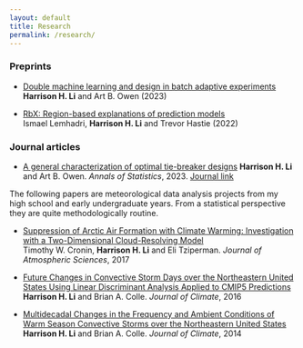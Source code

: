 ```yaml
---
layout: default
title: Research
permalink: /research/
---
```


### Preprints

- [Double machine learning and design in batch adaptive experiments](https://arxiv.org/abs/2309.15297)\
**Harrison H. Li** and Art B. Owen (2023)

- [RbX: Region-based explanations of prediction models](https://arxiv.org/abs/2210.08721)\
Ismael Lemhadri, **Harrison H. Li** and Trevor Hastie (2022)

### Journal articles

- [A general characterization of optimal tie-breaker designs](https://hli90722.github.io/pdfs/AOS2275.pdf)
**Harrison H. Li** and Art B. Owen. *Annals of Statistics*, 2023. [Journal link](https://projecteuclid.org/journals/annals-of-statistics/volume-51/issue-3/A-general-characterization-of-optimal-tie-breaker-designs/10.1214/23-AOS2275.short)

The following papers are meteorological data analysis projects from my high school and early undergraduate years. From a statistical perspective they are quite methodologically routine.

- [Suppression of Arctic Air Formation with Climate Warming: Investigation with a Two-Dimensional Cloud-Resolving Model](https://journals.ametsoc.org/view/journals/atsc/74/9/jas-d-16-0193.1.xml)\
Timothy W. Cronin, **Harrison H. Li** and Eli Tziperman. *Journal of Atmospheric Sciences*, 2017

- [Future Changes in Convective Storm Days over the Northeastern United States Using Linear Discriminant Analysis Applied to CMIP5 Predictions](https://journals.ametsoc.org/view/journals/clim/29/12/jcli-d-14-00831.1.xml)\
**Harrison H. Li** and Brian A. Colle. *Journal of Climate*, 2016

- [Multidecadal Changes in the Frequency and Ambient Conditions of Warm Season Convective Storms over the Northeastern United States](https://journals.ametsoc.org/view/journals/clim/27/19/jcli-d-13-00785.1.xml)\
**Harrison H. Li** and Brian A. Colle. *Journal of Climate*, 2014











